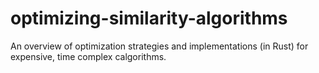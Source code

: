 # optimizing-similarity-algorithms
An overview of optimization strategies and implementations (in Rust) for expensive, time complex calgorithms.
